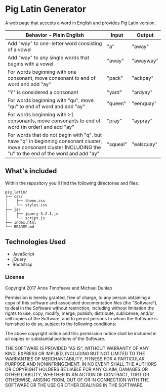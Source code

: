 # Pig Latin Generator
A web page that accepts a word in English and provides Pig Latin version.


|Behavior - Plain English|Input|Output|
|---|---|---|
|Add "way" to one-letter word consisting of a vowel|"a"|"away"|
|Add "way" to any single words that begins with a vowel|"away"|"awayway"|
|For words beginning with one consonant, move consonant to end of word and add "ay"|"pack"|"ackpay"|
|"Y" is considered a consonant|"yard"|"ardyay"|
|For words beginning with "qu", move "qu" to end of word and add "ay"|"queen"|"eenquay"|
|For words beginning with >1 consonants, move consonants to end of word (in order) and add "ay"|"pray"|"aypray"|
|For words that do not begin with "q", but have "q" in beginning consonant cluster, move consonant cluster INCLUDING the "u" to the end of the word and add "ay"|"squeal"|"ealsquay"|

## What's included
Within the repository you'll find the following directories and files:

```
pig_latin/
├── css/
│    ├── theme.css
│    └── styles.css
├── js/
│    ├── jquery-3.2.1.js
│    └── script.js
├── index.html
└── README.md
```


## Technologies Used
* JavaScript
* jQuery
* Bootstrap

### License
Copyright 2017 Anna Timofeeva and Michael Dunlap

Permission is hereby granted, free of charge, to any person obtaining a copy of this software and associated documentation files (the "Software"), to deal in the Software without restriction, including without limitation the rights to use, copy, modify, merge, publish, distribute, sublicense, and/or sell copies of the Software, and to permit persons to whom the Software is furnished to do so, subject to the following conditions:

The above copyright notice and this permission notice shall be included in all copies or substantial portions of the Software.

THE SOFTWARE IS PROVIDED "AS IS", WITHOUT WARRANTY OF ANY KIND, EXPRESS OR IMPLIED, INCLUDING BUT NOT LIMITED TO THE WARRANTIES OF MERCHANTABILITY, FITNESS FOR A PARTICULAR PURPOSE AND NONINFRINGEMENT. IN NO EVENT SHALL THE AUTHORS OR COPYRIGHT HOLDERS BE LIABLE FOR ANY CLAIM, DAMAGES OR OTHER LIABILITY, WHETHER IN AN ACTION OF CONTRACT, TORT OR OTHERWISE, ARISING FROM, OUT OF OR IN CONNECTION WITH THE SOFTWARE OR THE USE OR OTHER DEALINGS IN THE SOFTWARE.
